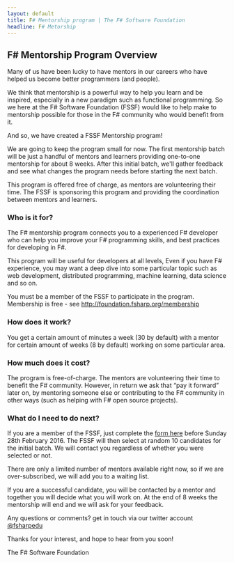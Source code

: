 ```yaml
---
layout: default
title: F# Mentorship program | The F# Software Foundation
headline: F# Metorship
---
```

## F# Mentorship Program Overview

Many of us have been lucky to have mentors in our careers who have helped us become better programmers (and people).

We think that mentorship is a powerful way to help you learn and be inspired, especially in a new paradigm such as functional programming. So we here at the F# Software Foundation (FSSF)  would like to help make to mentorship possible for those in the F# community who would benefit from it.

And so, we have created a FSSF Mentorship program! 

We are going to keep the program small for now. The first mentorship batch will be just a handful of mentors and learners providing one-to-one mentorship for about 8 weeks.  After this initial batch, we'll gather feedback and see what changes the program needs before starting the next batch.

This program is offered free of charge, as mentors are volunteering their time. The FSSF is sponsoring this program and providing the coordination between mentors and learners. 

### Who is it for?

The F# mentorship program connects you to a experienced F# developer who can help you improve your F# programming skills, and best practices for developing in F#.

This program will be useful for developers at all levels, Even if you have F# experience, you may want a deep dive into some particular topic such as web development, distributed programming, machine learning, data science and so on. 

You must be a member of the FSSF to participate in the program. Membership is free - see http://foundation.fsharp.org/membership

### How does it work?

You get a certain amount of minutes a week (30 by default) with a mentor for certain amount of weeks (8 by default) working on some particular area.

### How much does it cost?

The program is free-of-charge. The mentors are volunteering their time to benefit the F# community. However, in return we ask that “pay it forward” later on, by mentoring someone else or contributing to the F# community in other ways (such as helping with F# open source projects). 

### What do I need to do next?

If you are a member of the FSSF, just complete the [form here](https://fssfedu.typeform.com/to/QZEJEZ) before Sunday 28th February 2016.
The FSSF will then select at random 10 candidates for the initial batch. We will contact you regardless of whether you were selected or not.

There are only a limited number of mentors available right now, so if we are over-subscribed, we will add you to a waiting list.

If you are a successful candidate, you will be contacted by a mentor and together you will decide what you will work on. At the end of 8 weeks the mentorship will end and we will ask for your feedback.

Any questions or comments? get in touch via our twitter account [@fsharpedu](https://twitter.com/fsharpedu)

Thanks for your interest, and hope to hear from you soon!


The F# Software Foundation


